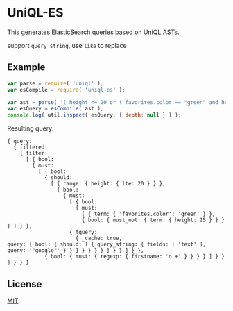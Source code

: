 UniQL-ES
=======

This generates ElasticSearch queries based on [UniQL](https://github.com/honeinc/uniql) ASTs.

support `query_string`, use `like` to replace

## Example

```javascript
var parse = require( 'uniql' );
var esCompile = require( 'uniql-es' );

var ast = parse( '( height <= 20 or ( favorites.color == "green" and height != 25 and text like "google" ) ) and firstname ~= "o.+"' );
var esQuery = esCompile( ast );
console.log( util.inspect( esQuery, { depth: null } ) );
```

Resulting query:

```
{ query:
  { filtered:
    { filter:
      [ { bool:
        { must:
          [ { bool:
            { should:
              [ { range: { height: { lte: 20 } } },
                { bool:
                  { must:
                    [ { bool:
                      { must:
                        [ { term: { 'favorites.color': 'green' } },
                        { bool: { must_not: { term: { height: 25 } } } } ] } },
                    { fquery:
                      { _cache: true,
query: { bool: { should: [ { query_string: { fields: [ 'text' ], query: '"google"' } } ] } } } } ] } } ] } },
            { bool: { must: { regexp: { firstname: 'o.+' } } } } ] } } ] } } }

```

## License

[MIT](LICENSE)
